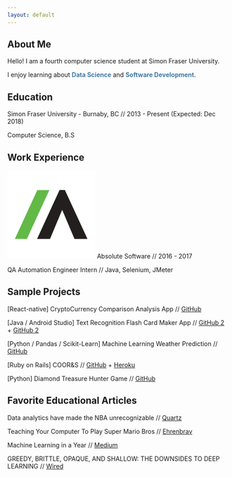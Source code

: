 ```yaml
---
layout: default
---
```


## About Me

Hello! I am a fourth computer science student at Simon Fraser University.

I enjoy learning about <span style="color: #427AA1; font-weight: bold">Data Science</span> and <span style="color: #427AA1; font-weight: bold">Software Development</span>.

## Education
Simon Fraser University - Burnaby, BC  // 2013 - Present (Expected: Dec 2018)

Computer Science, B.S    

## Work Experience

<img class="work-experience" src="absolute.png"> Absolute Software // 2016 - 2017

QA Automation Engineer Intern // Java, Selenium, JMeter

## Sample Projects

[React-native] CryptoCurrency Comparison Analysis App // [GitHub](https://github.com/icwong/CryptocurrencyApp)

[Java / Android Studio] Text Recognition Flash Card Maker App // [GitHub 2](https://github.com/icwong/AndroidTextRecognitionApp) + [GitHub 2](https://github.com/icwong/AndroidQuizApp)

[Python / Pandas / Scikit-Learn] Machine Learning Weather Prediction // [GitHub](https://github.com/icwong/weather-observation)

[Ruby on Rails] COOR&S // [GitHub](https://github.com/icwong/CoopR-S) + [Heroku](http://cooprs.herokuapp.com/)

[Python] Diamond Treasure Hunter Game // [GitHub](https://github.com/icwong/PythonProjects/blob/master/DiamondTreasureHunter.py)

## Favorite Educational Articles

Data analytics have made the NBA unrecognizable // [Quartz](https://qz.com/1104922/data-analytics-have-revolutionized-the-nba/)

Teaching Your Computer To Play Super Mario Bros // [Ehrenbrav](http://www.ehrenbrav.com/2016/08/teaching-your-computer-to-play-super-mario-bros-a-fork-of-the-google-deepmind-atari-machine-learning-project/?utm_source=mybridge&utm_medium=blog&utm_campaign=read_more)

Machine Learning in a Year // [Medium](https://medium.com/learning-new-stuff/machine-learning-in-a-year-cdb0b0ebd29c)

GREEDY, BRITTLE, OPAQUE, AND SHALLOW: THE DOWNSIDES TO DEEP LEARNING // [Wired](https://www.wired.com/story/greedy-brittle-opaque-and-shallow-the-downsides-to-deep-learning/)
